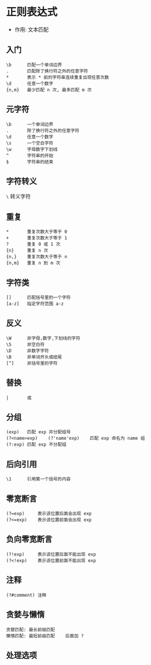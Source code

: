 # 正则表达式



* 作用: 文本匹配



## 入门

```
\b		匹配一个单词边界
. 		匹配除了换行符之外的任意字符
* 		表示 * 前的字符串连续重复出现任意次数
\d		任意一个数字
{n,m}	最少匹配 n 次, 最多匹配 m 次
```



## 元字符

```
\b		一个单词边界
. 		除了换行符之外的任意字符
\d		任意一个数字
\s		一个空白字符
\w		字母数字下划线
^ 		字符串的开始
$		字符串的结束
```



## 字符转义

`\` 转义字符



## 重复

```
* 		重复次数大于等于 0
+		重复次数大于等于 1 
? 		重复 0 或 1 次
{n}		重复 n 次
{n,}	重复次数大于等于 n
{n,m}	重复 n 到 m 次
```



## 字符类

```
[]		匹配括号里的一个字符
[a-z]	指定字符范围 a-z
```



## 反义

```
\W		非字母,数字,下划线的字符
\S		非空白符
\D		非数字字符
\B		非单词开头或结尾
[^]		非括号里的字符
```



## 替换

```
|		或
```



## 分组

```
(exp)	匹配 exp 并分配组号
(?<name>exp)	(?'name'exp)	匹配 exp 命名为 name 组
(?:exp)	匹配 exp 不分配组
```



## 后向引用

```
\1		引用第一个括号的内容
```



## 零宽断言

```
(?=exp) 	表示该位置后面会出现 exp
(?<=exp)	表示该位置前面会出现 exp
```



## 负向零宽断言

```
(?!exp)		表示该位置后面不能出现 exp
(?<!exp)	表示该位置前面不能出现 exp
```



## 注释

```
(?#comment)	注释
```



## 贪婪与懒惰

```
贪婪匹配: 最长前缀匹配
懒惰匹配: 最短前缀匹配	后面加 ? 
```



## 处理选项

```
```

